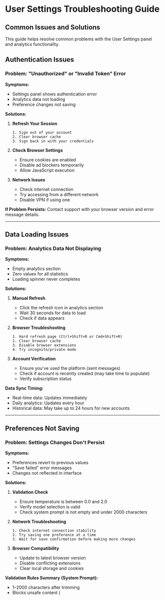 # User Settings Troubleshooting Guide

## Common Issues and Solutions

This guide helps resolve common problems with the User Settings panel and analytics functionality.

## Authentication Issues

### Problem: "Unauthorized" or "Invalid Token" Error

**Symptoms:**

- Settings panel shows authentication error
- Analytics data not loading
- Preference changes not saving

**Solutions:**

1. **Refresh Your Session**

   ```
   1. Sign out of your account
   2. Clear browser cache
   3. Sign back in with your credentials
   ```

2. **Check Browser Settings**

   - Ensure cookies are enabled
   - Disable ad blockers temporarily
   - Allow JavaScript execution

3. **Network Issues**
   - Check internet connection
   - Try accessing from a different network
   - Disable VPN if using one

**If Problem Persists:**
Contact support with your browser version and error message details.

---

## Data Loading Issues

### Problem: Analytics Data Not Displaying

**Symptoms:**

- Empty analytics section
- Zero values for all statistics
- Loading spinner never completes

**Solutions:**

1. **Manual Refresh**

   - Click the refresh icon in analytics section
   - Wait 30 seconds for data to load
   - Check if data appears

2. **Browser Troubleshooting**

   ```
   1. Hard refresh page (Ctrl+Shift+R or Cmd+Shift+R)
   2. Clear browser cache
   3. Disable browser extensions
   4. Try incognito/private mode
   ```

3. **Account Verification**
   - Ensure you've used the platform (sent messages)
   - Check if account is recently created (may take time to populate)
   - Verify subscription status

**Data Sync Timing:**

- Real-time data: Updates immediately
- Daily analytics: Updates every hour
- Historical data: May take up to 24 hours for new accounts

---

## Preferences Not Saving

### Problem: Settings Changes Don't Persist

**Symptoms:**

- Preferences revert to previous values
- "Save failed" error messages
- Changes not reflected in interface

**Solutions:**

1. **Validation Check**

   - Ensure temperature is between 0.0 and 2.0
   - Verify model selection is valid
   - Check system prompt is not empty and under 2000 characters

2. **Network Troubleshooting**

   ```
   1. Check internet connection stability
   2. Try saving one preference at a time
   3. Wait for save confirmation before making more changes
   ```

3. **Browser Compatibility**
   - Update to latest browser version
   - Disable conflicting extensions
   - Clear local storage and cookies

**Validation Rules Summary (System Prompt):**

- 1–2000 characters after trimming
- Blocks unsafe content (<script>, <iframe>, on\*=, javascript:, data:text/html)
- Blocks control characters (ASCII 0–8, 11–12, 14–31, 127)
- Blocks excessive whitespace (>50 spaces or >10 newlines in a row)

**What Happens on Error:**

- A red toast appears with the error message
  - For Toaster behavior and positioning details, see `docs/components/ui/Toaster.md`
- The value reverts to your last saved prompt
- Edit mode remains open so you can correct and retry

---

## Performance Issues

### Problem: Settings Panel Slow or Unresponsive

**Symptoms:**

- Long loading times
- UI freezing or lagging
- Delayed response to clicks

**Solutions:**

1. **Browser Optimization**

   ```
   1. Close unnecessary tabs
   2. Restart browser
   3. Clear cache and temporary files
   4. Disable heavy extensions
   ```

2. **System Resources**

   - Check available RAM
   - Close other applications
   - Restart computer if necessary

3. **Network Optimization**
   - Use wired connection if possible
   - Check network speed
   - Try different DNS servers

**Performance Tips:**

- Keep browser updated
- Use supported browsers (Chrome, Firefox, Safari, Edge)
- Avoid opening settings during peak usage times

---

## Subscription and Access Issues

### Problem: Models Not Available

**Symptoms:**

- Missing models in dropdown
- "Access denied" for certain models
- Limited model selection

**Solutions:**

1. **Subscription Verification**

   - Check current subscription tier
   - Verify payment status
   - Review usage limits

2. **Account Status**

   - Ensure account is in good standing
   - Check for any billing issues
   - Verify subscription renewal date

3. **Model Availability**
   - Some models may be temporarily unavailable
   - Check status page for service updates
   - Contact support for specific model access

**Tier Comparison:**

- **Free**: Basic models, limited usage
- **Pro**: Advanced models, higher limits
- **Enterprise**: All models, unlimited usage

---

## Error Messages and Meanings

### HTTP Error Codes

**401 Unauthorized**

- **Meaning**: Authentication failed
- **Solution**: Sign out and sign back in

**403 Forbidden**

- **Meaning**: Access denied for current subscription
- **Solution**: Upgrade subscription or contact support

**404 Not Found**

- **Meaning**: User profile not found
- **Solution**: Contact support to verify account status

**429 Too Many Requests**

- **Meaning**: Rate limit exceeded
- **Solution**: Wait and try again later

**500 Internal Server Error**

- **Meaning**: Server-side issue
- **Solution**: Try again later or contact support

### Application Error Messages

**"Failed to fetch user data"**

- Network connectivity issue
- Try refreshing or check internet connection

**"Validation failed"**

- Input data doesn't meet requirements
- Check and correct invalid values (see System Prompt rules above)

**"Database connection failed"**

- Temporary server issue
- Wait and try again

**"User not found"**

- Account verification issue
- Contact support immediately

---

## Browser-Specific Issues

### Chrome Issues

- Clear site data: Settings > Privacy > Site Settings
- Disable extensions one by one to identify conflicts
- Reset Chrome settings if necessary

### Firefox Issues

- Clear cookies and site data
- Disable tracking protection temporarily
- Check for Firefox updates

### Safari Issues

- Enable JavaScript and cookies
- Disable content blockers
- Clear website data

### Edge Issues

- Reset Edge browser
- Check compatibility mode settings
- Clear browsing data

---

## Mobile and Touch Device Issues

### Problem: Settings Panel Not Working on Mobile

**Common Issues:**

- Touch gestures not responding
- Zoom issues affecting interface
- Virtual keyboard covering inputs

**Solutions:**

1. **Mobile Optimization**

   - Use landscape orientation for better view
   - Zoom out to see full interface
   - Close virtual keyboard between inputs

2. **App vs Browser**

   - Try mobile browser instead of app
   - Clear mobile browser cache
   - Update browser app

3. **Touch Sensitivity**
   - Ensure screen is clean
   - Try different touch gestures
   - Restart device if unresponsive

---

## Data Discrepancy Issues

### Problem: Analytics Numbers Don't Match Expected Usage

**Potential Causes:**

1. **Time Zone Differences**

   - Analytics use UTC time
   - Your local time may differ
   - Check timestamp references

2. **Counting Methods**

   - Messages: Both sent and received count
   - Tokens: Include conversation context
   - Sessions: Only new conversations count

3. **Data Lag**
   - Real-time vs batch processing
   - Some metrics update hourly
   - Historical data may have delays

**Verification Steps:**

1. Compare with conversation history
2. Check timestamps on recent activity
3. Account for timezone differences
4. Contact support with specific discrepancies

---

## Advanced Troubleshooting

### Developer Tools Debugging

**Chrome/Edge DevTools:**

1. Press F12 to open DevTools
2. Go to Console tab
3. Look for error messages
4. Check Network tab for failed requests

**Firefox Developer Tools:**

1. Press F12 or right-click > Inspect
2. Check Console for errors
3. Monitor Network requests
4. Review Storage data

**Common Console Errors:**

- CORS errors: Browser security blocking requests
- 401/403 errors: Authentication/authorization issues
- Network errors: Connectivity problems
- JavaScript errors: Browser compatibility issues

### Network Debugging

**Check Request Details:**

1. Open Network tab in developer tools
2. Reproduce the issue
3. Look for failed requests (red entries)
4. Check request/response details

**Common Network Issues:**

- Slow response times (>5 seconds)
- Failed requests (status codes 4xx/5xx)
- CORS policy violations
- SSL certificate problems

### Local Storage Issues

**Clear Application Data:**

1. Open DevTools > Application tab
2. Expand Local Storage
3. Clear relevant domain data
4. Refresh and try again

**Session Storage:**

- Similar to local storage
- Clears when browser tab closes
- May contain temporary preference data

---

## When to Contact Support

### Immediate Support Needed:

- Account access completely blocked
- Billing or subscription issues
- Data loss or corruption
- Security concerns

### General Support:

- Persistent technical issues
- Feature requests
- Usage questions
- Feedback and suggestions

### Support Information to Provide:

1. **Account Details**

   - Email address
   - Subscription tier
   - Account creation date

2. **Technical Information**

   - Browser and version
   - Operating system
   - Error messages (screenshots helpful)
   - Steps to reproduce issue

3. **Context**
   - When issue started
   - What you were trying to do
   - Any recent changes to account/settings

### Support Channels:

- **Email**: [Support Email]
- **Help Center**: [Help Center URL]
- **Live Chat**: Available during business hours
- **Community Forum**: User-to-user help

---

## Prevention Tips

### Avoid Common Issues:

1. **Regular Maintenance**

   - Clear browser cache monthly
   - Update browser regularly
   - Review settings periodically

2. **Best Practices**

   - Save preferences individually
   - Verify changes before closing settings
   - Keep subscription current

3. **Monitoring**
   - Check analytics regularly
   - Monitor usage against limits
   - Watch for unusual patterns

### Backup and Recovery:

- Export usage data regularly
- Note down custom preferences
- Keep subscription information handy
- Document any custom configurations

## Changelog

- 2025-08-08: Added troubleshooting for System Prompt validation and save failures.

This troubleshooting guide should help resolve most common issues. For problems not covered here, don't hesitate to contact our support team with detailed information about your issue.

